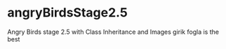 # angryBirdsStage2.5
Angry Birds stage 2.5 with Class Inheritance and Images
girik fogla is the best 